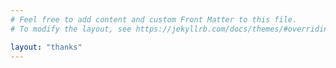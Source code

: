 ```yaml
---
# Feel free to add content and custom Front Matter to this file.
# To modify the layout, see https://jekyllrb.com/docs/themes/#overriding-theme-defaults

layout: "thanks"
---
```

